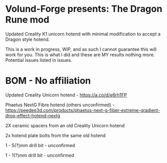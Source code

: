 # Volund-Forge presents: The Dragon Rune mod
Updated Creality K1 unicorn hotend with minimal modification to accept a Dragon style hotend. 

This is a work in progress, WiP, and as such I cannot guarantee this will work for you. This is what I did and these are MY results nothing more. Potential issues listed in issues. 

# BOM - No affiliation

Updated Creality Unicorn hotend - https://a.co/d/e6rh1FP

Phaetus NextG Fibre hotend (others unconfirmed) - https://peedee3d.com/products/phaetus-next-g-fiber-extreme-gradient-drop-effect-hotend-nextg

2X ceramic spacers from an old Creality Unicorn hotend

2x hotend plate bolts from the same old hotend

1 - 5(?)mm drill bit - unconfirmed

1 - 1(?)mm drill bit - unconfirmed


